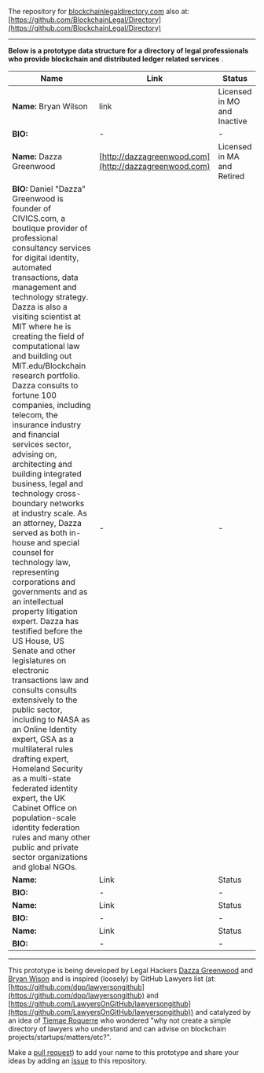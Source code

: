 The repository for [blockchainlegaldirectory.com](http://blockchainlegaldirectory.com) also at: [https://github.com/BlockchainLegal/Directory](https://github.com/BlockchainLegal/Directory)

------------------

**Below is a prototype data structure for a directory of legal professionals who provide blockchain and distributed ledger related services** . 

| Name | Link | Status |
| --- | --- | --- | 
| **Name:** Bryan Wilson | link | Licensed in MO and Inactive | 
| **BIO:** | - | - |
| **Name:** Dazza Greenwood | [http://dazzagreenwood.com](http://dazzagreenwood.com) | Licensed in MA and Retired | Blurb |
| **BIO:** Daniel "Dazza" Greenwood is founder of CIVICS.com, a boutique provider of professional consultancy services for digital identity, automated transactions, data management and technology strategy. Dazza is also a visiting scientist at MIT where he is creating the field of computational law and building out MIT.edu/Blockchain research portfolio. Dazza consults to fortune 100 companies, including telecom, the insurance industry and financial services sector, advising on, architecting and building integrated business, legal and technology cross-boundary networks at industry scale. As an attorney, Dazza served as both in-house and special counsel for technology law, representing corporations and governments and as an intellectual property litigation expert. Dazza has testified before the US House, US Senate and other legislatures on electronic transactions law and consults consults extensively to the public sector, including to NASA as an Online Identity expert, GSA as a multilateral rules drafting expert, Homeland Security as a multi-state federated identity expert, the UK Cabinet Office on population-scale identity federation rules and many other public and private sector organizations and global NGOs. | - | - |
| **Name:**  | Link | Status | 
| **BIO:** | - | - |
| **Name:**  | Link | Status | 
| **BIO:** | - | - |
| **Name:**  | Link | Status | 
| **BIO:** | - | - |

----------------------------

This prototype is being developed by Legal Hackers [Dazza Greenwood](https://github.com/dazzaji) and [Bryan Wison](https://github.com/bryangw1) and is inspired (loosely) by GitHub Lawyers list (at: [https://github.com/dpp/lawyersongithub](https://github.com/dpp/lawyersongithub) and [https://github.com/LawyersOnGitHub/lawyersongithub](https://github.com/LawyersOnGitHub/lawyersongithub)) and catalyzed by an idea of [Tiemae Roquerre](https://www.linkedin.com/in/tiemae-roquerre-229ba294) who wondered "why not create a simple directory of lawyers who understand and can advise on blockchain projects/startups/matters/etc?".

Make a [pull request](https://github.com/BlockchainLegal/Directory/pulls)) to add your name to this prototype and share your ideas by adding an [issue](https://github.com/BlockchainLegal/Directory/issues/new) to this repository.
